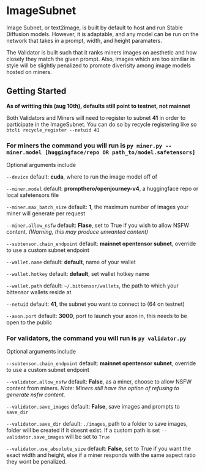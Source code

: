 # ImageSubnet

Image Subnet, or text2image, is built by default to host and run Stable Diffusion models. However, it is adaptable, and any model can be run on the network that takes in a prompt, width, and height paramaters.

The Validator is built such that it ranks miners images on aesthetic and how closely they match the given prompt. Also, images which are too similiar in style will be slightly penalized to promote diverisity among image models hosted on miners.

## Getting Started


**As of writting this (aug 10th), defaults still point to testnet, not mainnet**

Both Validators and Miners will need to register to subnet **41** in order to participate in the ImageSubnet. You can do so by recycle registering like so `btcli recycle_register --netuid 41`


### For **miners** the command you will run is `py miner.py --miner.model [huggingface/repo OR path_to/model.safetensors]`

Optional arguments include

`--device` default: **cuda**, where to run the image model off of

`--miner.model` default: **prompthero/openjourney-v4**, a huggingface repo or local safetensors file

`--miner.max_batch_size` default: **1**, the maximum number of images your miner will generate per request

`--miner.allow_nsfw` default: **Flase**, set to True if you wish to allow NSFW content. *(Warning, this may produce unwanted content)*

`--subtensor.chain_endpoint` default: **mainnet opentensor subnet**, override to use a custom subnet endpoint

`--wallet.name` default: **default**, name of your wallet

`--wallet.hotkey` default: **default**, set wallet hotkey name

`--wallet.path` default: `~/.bittensor/wallets`, the path to which your bittensor wallets reside at

`--netuid` default: **41**, the subnet you want to connect to (64 on testnet)

`--axon.port` default: **3000**, port to launch your axon in, this needs to be open to the public


### For **validators**, the command you will run is `py validator.py`


Optional arguments include

`--subtensor.chain_endpoint` default: **mainnet opentensor subnet**, override to use a custom subnet endpoint

`--validator.allow_nsfw` default: **False**, as a miner, choose to allow NSFW content from miners. *Note: Miners still have the option of refusing to generate nsfw content.*

`--validator.save_images` default: **False**, save images and prompts to `save_dir`

`--validator.save_dir` default: `./images`, path to a folder to save images, folder will be created if it doesnt exist. If a custom path is set `--validator.save_images` will be set to `True`

 `--validator.use_absolute_size` default: **False**, set to True if you want the exact width and height, else if a miner responds with the same aspect ratio they wont be penalized.